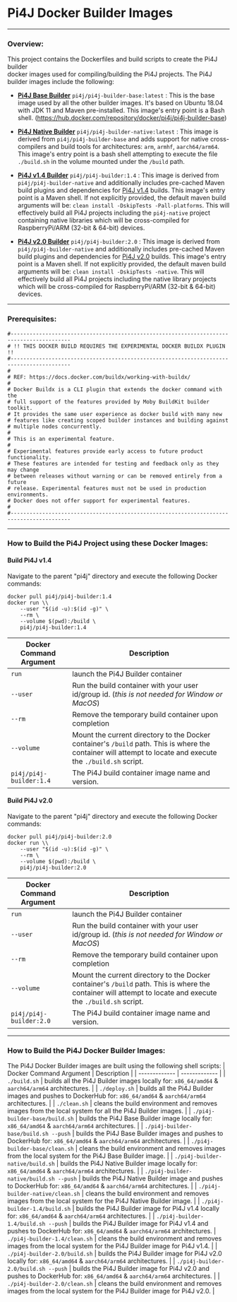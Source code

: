 # Pi4J Docker Builder Images

---

### Overview:

This project contains the Dockerfiles and build scripts to create the Pi4J builder  
docker images used for compiling/building the Pi4J projects.  The Pi4J builder images 
include the following:

 - **[Pi4J Base Builder](https://hub.docker.com/repository/docker/pi4j/pi4j-builder-base)** `pi4j/pi4j-builder-base:latest` : 
 This is the base image used by all the other builder images.  It's based on Ubuntu 18.04 
 with JDK 11 and Maven pre-installed.  This image's entry point is a Bash shell.
 (https://hub.docker.com/repository/docker/pi4j/pi4j-builder-base)
 
 - **[Pi4J Native Builder](https://hub.docker.com/repository/docker/pi4j/pi4j-builder-native)** `pi4j/pi4j-builder-native:latest` : 
 This image is derived from `pi4j/pi4j-builder-base` and adds support for native cross-compilers 
 and build tools for architectures: `arm`, `armhf`, `aarch64/arm64`.  This image's 
 entry point is a bash shell attempting to execute the file `./build.sh` in the volume mounted 
 under the `/build` path.
  
 - **[Pi4J v1.4 Builder](https://hub.docker.com/repository/docker/pi4j/pi4j-builder:1.4)** `pi4j/pi4j-builder:1.4` : 
 This image is derived from `pi4j/pi4j-builder-native` and additionally includes pre-cached Maven 
 build plugins and dependencies for [Pi4J v1.4](http://github.com/Pi4J/pi4j) builds.  This image's 
 entry point is a Maven shell.  If not explicitly provided, the default maven build arguments will be: 
 `clean install -DskipTests -Pall-platforms`.  This will effectively build all Pi4J projects including
 the `pi4j-native` project containing native libraries which will be cross-compiled for RaspberryPi/ARM 
 (32-bit & 64-bit) devices.  

 - **[Pi4J v2.0 Builder](https://hub.docker.com/repository/docker/pi4j/pi4j-builder:2.0)** `pi4j/pi4j-builder:2.0` : 
 This image is derived from `pi4j/pi4j-builder-native` and additionally includes pre-cached Maven 
 build plugins and dependencies for [Pi4J v2.0](http://github.com/Pi4J/pi4j-v2) builds.  This image's 
 entry point is a Maven shell.  If not explicitly provided, the default maven build arguments will be: 
 `clean install -DskipTests -native`.  This will effectively build all Pi4J projects including
 the native library projects which will be cross-compiled for RaspberryPi/ARM (32-bit & 64-bit) devices.  

---
### Prerequisites:
``` 
#-----------------------------------------------------------------------------------------
# !! THIS DOCKER BUILD REQUIRES THE EXPERIMENTAL DOCKER BUILDX PLUGIN !!
#-----------------------------------------------------------------------------------------
#
# REF: https://docs.docker.com/buildx/working-with-buildx/
#
# Docker Buildx is a CLI plugin that extends the docker command with the
# full support of the features provided by Moby BuildKit builder toolkit.
# It provides the same user experience as docker build with many new
# features like creating scoped builder instances and building against
# multiple nodes concurrently.
#
# This is an experimental feature.
#
# Experimental features provide early access to future product functionality.
# These features are intended for testing and feedback only as they may change
# between releases without warning or can be removed entirely from a future
# release. Experimental features must not be used in production environments.
# Docker does not offer support for experimental features.
#
#-----------------------------------------------------------------------------------------
```
---
### How to Build the Pi4J Project using these Docker Images:

#### Build Pi4J v1.4

Navigate to the parent "pi4j" directory and execute the following Docker commands:  
```
docker pull pi4j/pi4j-builder:1.4
docker run \\
    --user "$(id -u):$(id -g)" \
    --rm \
    --volume $(pwd):/build \
    pi4j/pi4j-builder:1.4
```
| Docker Command Argument  | Description |
| ------------- | ------------- |
| `run`  | launch the Pi4J Builder container  |
| `--user` | Run the build container with your user id/group id. (_this is not needed for Window or MacOS_)  |
| `--rm`  | Remove the temporary build container upon completion  |
| `--volume`  | Mount the current directory to the Docker container's `/build` path.  This is where the container will attempt to locate and execute the `./build.sh` script. |
| `pi4j/pi4j-builder:1.4` | The Pi4J build container image name and version. |

#### Build Pi4J v2.0

Navigate to the parent "pi4j" directory and execute the following Docker commands:  
```
docker pull pi4j/pi4j-builder:2.0
docker run \\
    --user "$(id -u):$(id -g)" \
    --rm \
    --volume $(pwd):/build \
    pi4j/pi4j-builder:2.0
```
| Docker Command Argument  | Description |
| ------------- | ------------- |
| `run`  | launch the Pi4J Builder container  |
| `--user` | Run the build container with your user id/group id. (_this is not needed for Window or MacOS_)  |
| `--rm`  | Remove the temporary build container upon completion  |
| `--volume`  | Mount the current directory to the Docker container's `/build` path.  This is where the container will attempt to locate and execute the `./build.sh` script. |
| `pi4j/pi4j-builder:2.0` | The Pi4J build container image name and version. |

 
---
### How to Build the Pi4J Docker Builder Images:

The Pi4J Docker Builder images are built using the following shell scripts:
| Docker Command Argument  | Description |
| ------------- | ------------- |
| `./build.sh`  | builds all the Pi4J Builder images locally for: `x86_64/amd64` & `aarch64/arm64` architectures. |
| `./deploy.sh`  | builds all the Pi4J Builder images and pushes to DockerHub for: `x86_64/amd64` & `aarch64/arm64` architectures. |
| `./clean.sh`  | cleans the build environment and removes images from the local system for all the Pi4J Builder images. |
| `./pi4j-builder-base/build.sh`  | builds the Pi4J Base Builder image locally for: `x86_64/amd64` & `aarch64/arm64` architectures. |
| `./pi4j-builder-base/build.sh --push`  | builds the Pi4J Base Builder images and pushes to DockerHub for: `x86_64/amd64` & `aarch64/arm64` architectures. |
| `./pi4j-builder-base/clean.sh`  | cleans the build environment and removes images from the local system for the Pi4J Base Builder image. |
| `./pi4j-builder-native/build.sh`  | builds the Pi4J Native Builder image locally for: `x86_64/amd64` & `aarch64/arm64` architectures. |
| `./pi4j-builder-native/build.sh --push`  | builds the Pi4J Native Builder image and pushes to DockerHub for: `x86_64/amd64` & `aarch64/arm64` architectures. |
| `./pi4j-builder-native/clean.sh`  | cleans the build environment and removes images from the local system for the Pi4J Native Builder image. |
| `./pi4j-builder-1.4/build.sh`  | builds the Pi4J Builder image for Pi4J v1.4  locally for: `x86_64/amd64` & `aarch64/arm64` architectures. |
| `./pi4j-builder-1.4/build.sh --push`  | builds the Pi4J Builder image for Pi4J v1.4 and pushes to DockerHub for: `x86_64/amd64` & `aarch64/arm64` architectures. 
| `./pi4j-builder-1.4/clean.sh`  | cleans the build environment and removes images from the local system for the Pi4J Builder image for Pi4J v1.4. |
| `./pi4j-builder-2.0/build.sh`  | builds the Pi4J Builder image for Pi4J v2.0  locally for: `x86_64/amd64` & `aarch64/arm64` architectures. |
| `./pi4j-builder-2.0/build.sh --push`  | builds the Pi4J Builder image for Pi4J v2.0 and pushes to DockerHub for: `x86_64/amd64` & `aarch64/arm64` architectures. |
| `./pi4j-builder-2.0/clean.sh`  | cleans the build environment and removes images from the local system for the Pi4J Builder image for Pi4J v2.0. |
